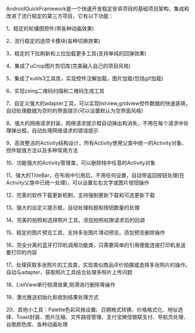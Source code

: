 AndroidQuickFramework是一个快速开发稳定安卓项目的基础项目架构，集成和改进了流行稳定的第三方项目，它有以下功能：

1、稳定的轮播图控件(带各种动画效果)

2、流行稳定的选项卡模块(各种切换效果)

3、稳定的下拉刷新和上拉加载更多工具(支持单纯的回弹效果)

4、集成了uCrop图片剪切库(完美融入自己的项目风格)

5、集成了xutils3工具库，实现控件注解加载，图片加载(包括gif加载)

6、实现zxing二维码扫描和二维码生成工具

7、自定义强大的adapter工具，可以实现listview,gridview控件数据的快速装填，自动处理数据为空时的界面提示(可以设置默认为空界面风格)

8、强大的网络请求封装，网络请求提示框自动弹出和消失，不用在每个请求中处理弹出框。自动处理网络请求的错误提示

9、高效整洁的Activity结构设计，所有Activity使用父类中统一的Activity对象、控件赋值方法以及多种常用方法

10、功能强大的Activity管理类，可以删除栈中任意的Activity对象

11、强大的TitleBar，在布局中引用后，不用任何设置，自动带返回按钮处理(在Activity父类中已统一处理)，可以设置左右文字或图片按钮操作

12、完善的软件下载更新机制，支持强制更新下载和可选更新下载

13、强大的自定义提示框，自动处理标题和按钮数量的处理

14、完美的拍照和选择照片工具，添加拍照权限请求后的回调

15、稳定的图片预览工具，支持多张图片滑动预览。添加预览删除操作

16、完全分离的蓝牙打印机调用功能类，只需要简单的引用便能连接打印机发送要打印的内容

17、处理获取多张照片的工具类，实现类似商品评价拍摄或选择多张照片的操作。自动与adapter、获取照片工具结合处理多照片上传问题

18、ListView单行侧滑效果,侧滑进行删除等操作

19、激光推送初始化和收到结果处理方式

20、其他小工具：Palette色彩风格设置、日期格式转换、价格格式化、地址选择、Toast封装、图片压缩、文件路径管理、支付宝微信银联支付、导航页处理、谷歌颜色库、各种动画处理
